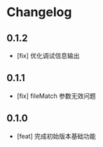 # Changelog

## 0.1.2

- [fix] 优化调试信息输出

## 0.1.1

- [fix] fileMatch 参数无效问题

## 0.1.0

- [feat] 完成初始版本基础功能